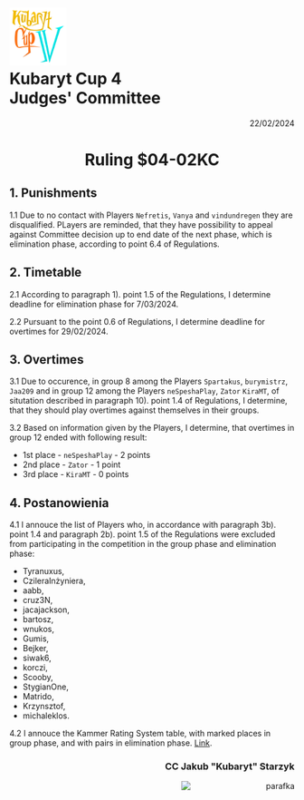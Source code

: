 # <img src="https://github.com/KubarytTournaments/KubarytCup/blob/English/Logo/logo-kc4.png" alt="logokc4" style="width: 20%; height: auto;"> <br>Kubaryt Cup 4 <br>Judges' Committee

<p align="right">22/02/2024</p>

<h1 align="center">Ruling $04-02KC</h1>

## 1. Punishments

1.1 Due to no contact with Players `Nefretis`, `Vanya` and `vindundregen` they are disqualified. PLayers are reminded, that they have possibility to appeal against Committee decision up to end date of the next phase, which is elimination phase, according to point 6.4 of Regulations.

## 2. Timetable

2.1 According to paragraph 1). point 1.5 of the Regulations, I determine deadline for elimination phase for 7/03/2024.

2.2 Pursuant to the point 0.6 of Regulations, I determine deadline for overtimes for 29/02/2024.

## 3. Overtimes

3.1 Due to occurence, in group 8 among the Players `Spartakus`, `burymistrz`, `Jaa209` and in group 12 among the Players `neSpeshaPlay`, `Zator` `KiraMT`, of situtation described in paragraph 10). point 1.4 of Regulations, I determine, that they should play overtimes against themselves in their groups.

3.2 Based on information given by the Players, I determine, that overtimes in group 12 ended with following result:
  - 1st place - `neSpeshaPlay` - 2 points
  - 2nd place - `Zator` - 1 point
  - 3rd place - `KiraMT` - 0 points

## 4. Postanowienia

4.1 I annouce the list of Players who, in accordance with paragraph 3b). point 1.4 and paragraph 2b). point 1.5 of the Regulations were excluded from participating in the competition in the group phase and elimination phase:

- Tyranuxus,
- CzileraInżyniera,
- aabb,
- cruz3N,
- jacajackson,
- bartosz,
- wnukos,
- Gumis,
- Bejker,
- siwak6,
- korczi,
- Scooby,
- StygianOne,
- Matrido,
- Krzynsztof,
- michaleklos.

4.2 I annouce the Kammer Rating System table, with marked places in group phase, and with pairs in elimination phase. [Link](https://docs.google.com/spreadsheets/d/1RR9a0Y6uyttQpr_e5auyu9WK7jYTHh2ktEsxACrzsWE/edit#gid=0).

### <p align="right">CC Jakub "Kubaryt" Starzyk</p>
<div align="right"><img src="https://media.discordapp.net/attachments/1022538414328913930/1136284542727110656/image-removebg-preview_3.png" alt="parafka" style="height: auto; width:200px; float:right;"/></div> 
